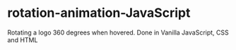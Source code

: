 # rotation-animation-JavaScript
Rotating a logo 360 degrees when hovered. Done in Vanilla JavaScript, CSS and HTML
